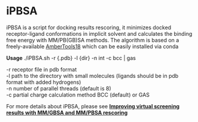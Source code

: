 # iPBSA

iPBSA is a script for docking results rescoring, it minimizes docked receptor-ligand conformations in implicit solvent and calculates the binding free energy with MM/PB(GB)SA methods. The algorithm is based on a freely-available [AmberTools18](https://ambermd.org/AmberTools.php) which can be easily installed via conda  

**Usage** ./iPBSA.sh -r {.pdb} -l {dir} -n int -c bcc | gas
	
-r receptor file in pdb format  
-l path to the directory with small molecules (ligands should be in pdb format with added hydrogens)  
-n number of parallel threads (default is 8)  
-c partial charge calculation method BCC (default) or GAS  


For more details about iPBSA, please see [**Improving virtual screening results with MM/GBSA and MM/PBSA rescoring**](https://link.springer.com/article/10.1007/s10822-021-00389-3)  
